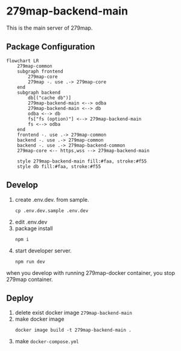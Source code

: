 # 279map-backend-main
This is the main server of 279map.

## Package Configuration
```mermaid
flowchart LR
	279map-common
	subgraph frontend
		279map-core
		279map -. use .-> 279map-core
	end
	subgraph backend
		db[("cache db")]
		279map-backend-main <--> odba
		279map-backend-main <--> db
		odba <--> db
		fs["fs (option)"] <--> 279map-backend-main
		fs <--> odba
	end
	frontend -. use .-> 279map-common
	backend -. use .-> 279map-common
	backend -. use .-> 279map-backend-common
	279map-core <-- https,wss --> 279map-backend-main

    style 279map-backend-main fill:#faa, stroke:#f55
    style db fill:#faa, stroke:#f55
```

## Develop
1. create .env.dev. from sample.
	```shell
	cp .env.dev.sample .env.dev
	```
2. edit .env.dev
3. package install
	```shell
	npm i
	```
4. start developer server.
	```shell
	npm run dev
	```
when you develop with running 279map-docker container, you stop 279map container.

## Deploy
1. delete exist docker image `279map-backend-main`
2. make docker image
	```shell
	docker image build -t 279map-backend-main .
	```
3. make `docker-compose.yml`
